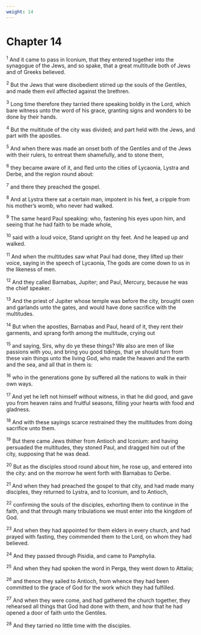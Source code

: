 ```yaml
---
weight: 14
---
```


# Chapter 14

<sup>1</sup> And it came to pass in Iconium, that they entered together into the synagogue of the Jews, and so spake, that a great multitude both of Jews and of Greeks believed. 

<sup>2</sup> But the Jews that were disobedient stirred up the souls of the Gentiles, and made them evil affected against the brethren. 

<sup>3</sup> Long time therefore they tarried there speaking boldly in the Lord, which bare witness unto the word of his grace, granting signs and wonders to be done by their hands. 

<sup>4</sup> But the multitude of the city was divided; and part held with the Jews, and part with the apostles. 

<sup>5</sup> And when there was made an onset both of the Gentiles and of the Jews with their rulers, to entreat them shamefully, and to stone them, 

<sup>6</sup> they became aware of it, and fled unto the cities of Lycaonia, Lystra and Derbe, and the region round about: 

<sup>7</sup> and there they preached the gospel. 

<sup>8</sup> And at Lystra there sat a certain man, impotent in his feet, a cripple from his mother’s womb, who never had walked. 

<sup>9</sup> The same heard Paul speaking: who, fastening his eyes upon him, and seeing that he had faith to be made whole, 

<sup>10</sup> said with a loud voice, Stand upright on thy feet. And he leaped up and walked. 

<sup>11</sup> And when the multitudes saw what Paul had done, they lifted up their voice, saying in the speech of Lycaonia, The gods are come down to us in the likeness of men. 

<sup>12</sup> And they called Barnabas, Jupiter; and Paul, Mercury, because he was the chief speaker. 

<sup>13</sup> And the priest of Jupiter whose temple was before the city, brought oxen and garlands unto the gates, and would have done sacrifice with the multitudes. 

<sup>14</sup> But when the apostles, Barnabas and Paul, heard of it, they rent their garments, and sprang forth among the multitude, crying out 

<sup>15</sup> and saying, Sirs, why do ye these things? We also are men of like passions with you, and bring you good tidings, that ye should turn from these vain things unto the living God, who made the heaven and the earth and the sea, and all that in them is: 

<sup>16</sup> who in the generations gone by suffered all the nations to walk in their own ways. 

<sup>17</sup> And yet he left not himself without witness, in that he did good, and gave you from heaven rains and fruitful seasons, filling your hearts with food and gladness. 

<sup>18</sup> And with these sayings scarce restrained they the multitudes from doing sacrifice unto them. 

<sup>19</sup> But there came Jews thither from Antioch and Iconium: and having persuaded the multitudes, they stoned Paul, and dragged him out of the city, supposing that he was dead. 

<sup>20</sup> But as the disciples stood round about him, he rose up, and entered into the city: and on the morrow he went forth with Barnabas to Derbe. 

<sup>21</sup> And when they had preached the gospel to that city, and had made many disciples, they returned to Lystra, and to Iconium, and to Antioch, 

<sup>22</sup> confirming the souls of the disciples, exhorting them to continue in the faith, and that through many tribulations we must enter into the kingdom of God. 

<sup>23</sup> And when they had appointed for them elders in every church, and had prayed with fasting, they commended them to the Lord, on whom they had believed. 

<sup>24</sup> And they passed through Pisidia, and came to Pamphylia. 

<sup>25</sup> And when they had spoken the word in Perga, they went down to Attalia; 

<sup>26</sup> and thence they sailed to Antioch, from whence they had been committed to the grace of God for the work which they had fulfilled. 

<sup>27</sup> And when they were come, and had gathered the church together, they rehearsed all things that God had done with them, and how that he had opened a door of faith unto the Gentiles. 

<sup>28</sup> And they tarried no little time with the disciples. 


